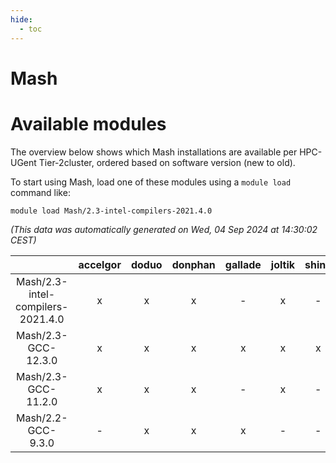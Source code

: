 ```yaml
---
hide:
  - toc
---
```


Mash
====

# Available modules


The overview below shows which Mash installations are available per HPC-UGent Tier-2cluster, ordered based on software version (new to old).

To start using Mash, load one of these modules using a `module load` command like:

```shell
module load Mash/2.3-intel-compilers-2021.4.0
```

*(This data was automatically generated on Wed, 04 Sep 2024 at 14:30:02 CEST)*  

| |accelgor|doduo|donphan|gallade|joltik|shinx|skitty|
| :---: | :---: | :---: | :---: | :---: | :---: | :---: | :---: |
|Mash/2.3-intel-compilers-2021.4.0|x|x|x|-|x|-|x|
|Mash/2.3-GCC-12.3.0|x|x|x|x|x|x|x|
|Mash/2.3-GCC-11.2.0|x|x|x|-|x|-|x|
|Mash/2.2-GCC-9.3.0|-|x|x|x|-|-|x|
